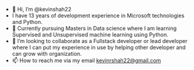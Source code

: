 - 👋 Hi, I’m @kevinshah22
- I have 13 years of development experience in Microsoft technologies and Python.
- 🌱 Currently pursuing Masters in Data science where I am learning Supervised and Unsupervised machine learning using Python. 
- 💞️ I’m looking to collaborate as a Fullstack developer or lead developer where I can put my experience in use by helping other developer and can grow with organization.
- 📫 How to reach me via my email kevinrshah22@gmail.com

<!---
kevinshah22/kevinshah22 is a ✨ special ✨ repository because its `README.md` (this file) appears on your GitHub profile.
You can click the Preview link to take a look at your changes.
--->
